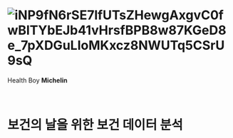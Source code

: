 # ![iNP9fN6rSE7lfUTsZHewgAxgvC0fwBlTYbEJb41vHrsfBPB8w87KGeD8e_7pXDGuLIoMKxcz8NWUTq5CSrU9sQ](https://github.com/user-attachments/assets/204999dc-7391-47a2-ae2a-d6ceef783802)
Health Boy **Michelin**

<br>

# 보건의 날을 위한 보건 데이터 분석
